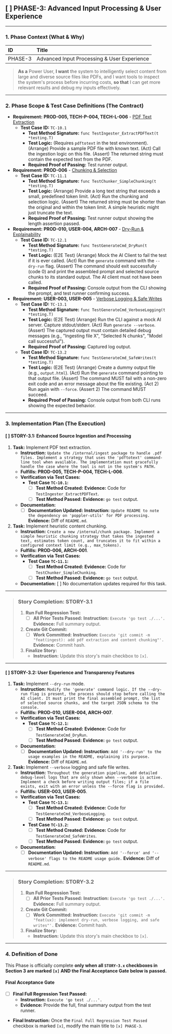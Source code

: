 ## [ ] PHASE-3: Advanced Input Processing & User Experience

---

### **1. Phase Context (What & Why)**

| ID | Title |
| :--- | :--- |
| PHASE-3 | Advanced Input Processing & User Experience |

> **As a** Power User, **I want** the system to intelligently select content from large and diverse source files like PDFs, and I want tools to inspect the system's process before incurring costs, **so that** I can get more relevant results and debug my inputs effectively.

---

### **2. Phase Scope & Test Case Definitions (The Contract)**

*   **Requirement:** **PROD-005, TECH-P-004, TECH-L-006** - [PDF Text Extraction](./SRS.md#PROD-005)
    *   **Test Case ID:** `TC-10.1`
        *   **Test Method Signature:** `func TestIngester_ExtractPDFText(t *testing.T)`
        *   **Test Logic:** (Requires `pdftotext` in the test environment). (Arrange) Provide a sample PDF file with known text. (Act) Call the ingestion logic on this file. (Assert) The returned string must contain the expected text from the PDF.
        *   **Required Proof of Passing:** Test runner output.
*   **Requirement:** **PROD-006** - [Chunking & Selection](./SRS.md#PROD-006)
    *   **Test Case ID:** `TC-11.1`
        *   **Test Method Signature:** `func TestChunker_SimpleChunking(t *testing.T)`
        *   **Test Logic:** (Arrange) Provide a long text string that exceeds a small, predefined token limit. (Act) Run the chunking and selection logic. (Assert) The returned string must be shorter than the original and within the token limit. A simple heuristic might just truncate the text.
        *   **Required Proof of Passing:** Test runner output showing the length assertion passed.
*   **Requirement:** **PROD-010, USER-004, ARCH-007** - [Dry-Run & Explainability](./SRS.md#PROD-010)
    *   **Test Case ID:** `TC-12.1`
        *   **Test Method Signature:** `func TestGenerateCmd_DryRun(t *testing.T)`
        *   **Test Logic:** (E2E Test) (Arrange) Mock the AI Client to fail the test if it is ever called. (Act) Run the `generate` command with the `--dry-run` flag. (Assert) The command should exit successfully (code 0) and print the assembled prompt and selected source chunks to its standard output. The AI client must not have been called.
        *   **Required Proof of Passing:** Console output from the CLI showing the prompt, and test runner confirming success.
*   **Requirement:** **USER-003, USER-005** - [Verbose Logging & Safe Writes](./SRS.md#USER-003)
    *   **Test Case ID:** `TC-13.1`
        *   **Test Method Signature:** `func TestGenerateCmd_VerboseLogging(t *testing.T)`
        *   **Test Logic:** (E2E Test) (Arrange) Run the CLI against a mock AI server. Capture stdout/stderr. (Act) Run `generate --verbose`. (Assert) The captured output must contain detailed debug messages (e.g., "Ingesting file X", "Selected N chunks", "Model call successful").
        *   **Required Proof of Passing:** Captured log output.
    *   **Test Case ID:** `TC-13.2`
        *   **Test Method Signature:** `func TestGenerateCmd_SafeWrites(t *testing.T)`
        *   **Test Logic:** (E2E Test) (Arrange) Create a dummy output file (e.g., `output.html`). (Act) Run the `generate` command pointing to that output file. (Assert) The command MUST fail with a non-zero exit code and an error message about the file existing. (Act 2) Run again with `--force`. (Assert 2) The command MUST succeed.
        *   **Required Proof of Passing:** Console output from both CLI runs showing the expected behavior.

---

### **3. Implementation Plan (The Execution)**

#### [ ] STORY-3.1: Enhanced Source Ingestion and Processing

1.  **Task:** Implement PDF text extraction.
    *   **Instruction:** `Update the /internal/ingest package to handle .pdf files. Implement a strategy that uses the 'pdftotext' command-line tool when available. The implementation must gracefully handle the case where the tool is not in the system's PATH.`
    *   **Fulfills:** **PROD-005, TECH-P-004, TECH-L-006**.
    *   **Verification via Test Cases:**
        *   **Test Case `TC-10.1`:**
            *   [ ] **Test Method Created:** **Evidence:** Code for `TestIngester_ExtractPDFText`.
            *   [ ] **Test Method Passed:** **Evidence:** `go test` output.
    *   **Documentation:**
        *   [ ] **Documentation Updated:** **Instruction:** `Update README to note the dependency on 'poppler-utils' for PDF processing.` **Evidence:** Diff of `README.md`.
2.  **Task:** Implement heuristic content chunking.
    *   **Instruction:** `Create a new /internal/chunk package. Implement a simple heuristic chunking strategy that takes the ingested text, estimates token count, and truncates it to fit within a configured context limit (e.g., max_tokens).`
    *   **Fulfills:** **PROD-006, ARCH-001**.
    *   **Verification via Test Cases:**
        *   **Test Case `TC-11.1`:**
            *   [ ] **Test Method Created:** **Evidence:** Code for `TestChunker_SimpleChunking`.
            *   [ ] **Test Method Passed:** **Evidence:** `go test` output.
    *   **Documentation:** [ ] No documentation updates required for this task.

---
> ### **Story Completion: STORY-3.1**
>
> 1.  **Run Full Regression Test:**
>     *   [ ] **All Prior Tests Passed:** **Instruction:** `Execute 'go test ./...'.` **Evidence:** Full summary output.
> 2.  **Create Git Commit:**
>     *   [ ] **Work Committed:** **Instruction:** `Execute 'git commit -m "feat(ingest): add pdf extraction and content chunking"'.` **Evidence:** Commit hash.
> 3.  **Finalize Story:**
>     *   **Instruction:** Update this story's main checkbox to `[x]`.

---

#### [ ] STORY-3.2: User Experience and Transparency Features

1.  **Task:** Implement `--dry-run` mode.
    *   **Instruction:** `Modify the 'generate' command logic. If the --dry-run flag is present, the process should stop before calling the AI client. It must print the final assembled prompt, the list of selected source chunks, and the target JSON schema to the console.`
    *   **Fulfills:** **PROD-010, USER-004, ARCH-007**.
    *   **Verification via Test Cases:**
        *   **Test Case `TC-12.1`:**
            *   [ ] **Test Method Created:** **Evidence:** Code for `TestGenerateCmd_DryRun`.
            *   [ ] **Test Method Passed:** **Evidence:** `go test` output.
    *   **Documentation:**
        *   [ ] **Documentation Updated:** **Instruction:** `Add '--dry-run' to the usage examples in the README, explaining its purpose.` **Evidence:** Diff of `README.md`.
2.  **Task:** Implement `--verbose` logging and safe file writes.
    *   **Instruction:** `Throughout the generation pipeline, add detailed debug-level logs that are only shown when --verbose is active. Implement a check before writing output files; if a file exists, exit with an error unless the --force flag is provided.`
    *   **Fulfills:** **USER-003, USER-005**.
    *   **Verification via Test Cases:**
        *   **Test Case `TC-13.1`:**
            *   [ ] **Test Method Created:** **Evidence:** Code for `TestGenerateCmd_VerboseLogging`.
            *   [ ] **Test Method Passed:** **Evidence:** `go test` output.
        *   **Test Case `TC-13.2`:**
            *   [ ] **Test Method Created:** **Evidence:** Code for `TestGenerateCmd_SafeWrites`.
            *   [ ] **Test Method Passed:** **Evidence:** `go test` output.
    *   **Documentation:**
        *   [ ] **Documentation Updated:** **Instruction:** `Add '--force' and '--verbose' flags to the README usage guide.` **Evidence:** Diff of `README.md`.

---
> ### **Story Completion: STORY-3.2**
>
> 1.  **Run Full Regression Test:**
>     *   [ ] **All Prior Tests Passed:** **Instruction:** `Execute 'go test ./...'.` **Evidence:** Full summary output.
> 2.  **Create Git Commit:**
>     *   [ ] **Work Committed:** **Instruction:** `Execute 'git commit -m "feat(ux): implement dry-run, verbose logging, and safe writes"'.` **Evidence:** Commit hash.
> 3.  **Finalize Story:**
>     *   **Instruction:** Update this story's main checkbox to `[x]`.

---

### **4. Definition of Done**

This Phase is officially complete **only when all `STORY-3.x` checkboxes in Section 3 are marked `[x]` AND the Final Acceptance Gate below is passed.**

#### Final Acceptance Gate

*   [ ] **Final Full Regression Test Passed:**
    *   **Instruction:** `Execute 'go test ./...'.`
    *   **Evidence:** Provide the full, final summary output from the test runner.

*   **Final Instruction:** Once the `Final Full Regression Test Passed` checkbox is marked `[x]`, modify the main title to `[x] PHASE-3`.
